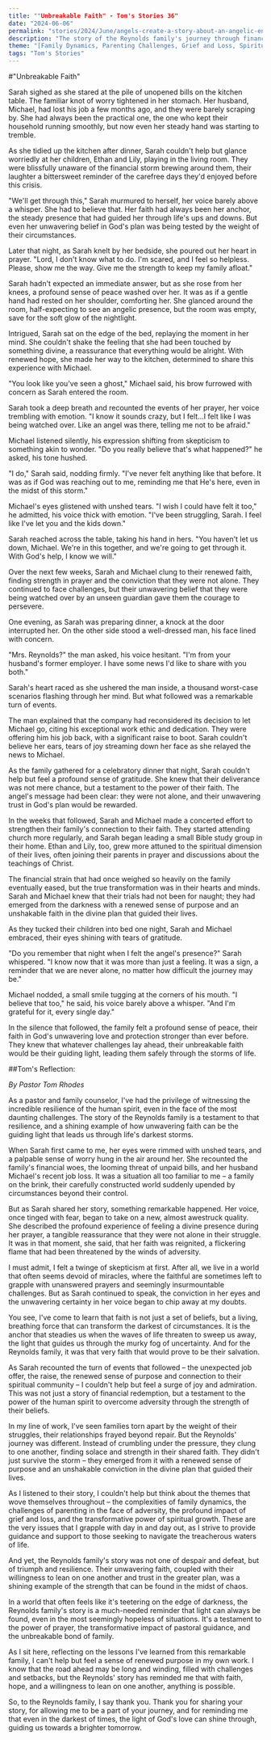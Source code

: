 ```yaml
---
title: ""Unbreakable Faith" - Tom's Stories 36"
date: "2024-06-06"
permalink: "stories/2024/June/angels-create-a-story-about-an-angelic-encounter-in-modern-times/"
description: "The story of the Reynolds family's journey through financial hardship and their renewed faith, which leads to a miraculous turnaround, showcasing the transformative power of unwavering belief, family unity, and divine intervention in overcoming life's challenges."
theme: "[Family Dynamics, Parenting Challenges, Grief and Loss, Spiritual Growth, Pastoral Guidance]"
tags: "Tom's Stories"
---
```

#"Unbreakable Faith"

Sarah sighed as she stared at the pile of unopened bills on the kitchen table. The familiar knot of worry tightened in her stomach. Her husband, Michael, had lost his job a few months ago, and they were barely scraping by. She had always been the practical one, the one who kept their household running smoothly, but now even her steady hand was starting to tremble.

As she tidied up the kitchen after dinner, Sarah couldn't help but glance worriedly at her children, Ethan and Lily, playing in the living room. They were blissfully unaware of the financial storm brewing around them, their laughter a bittersweet reminder of the carefree days they'd enjoyed before this crisis.

"We'll get through this," Sarah murmured to herself, her voice barely above a whisper. She had to believe that. Her faith had always been her anchor, the steady presence that had guided her through life's ups and downs. But even her unwavering belief in God's plan was being tested by the weight of their circumstances.

Later that night, as Sarah knelt by her bedside, she poured out her heart in prayer. "Lord, I don't know what to do. I'm scared, and I feel so helpless. Please, show me the way. Give me the strength to keep my family afloat."

Sarah hadn't expected an immediate answer, but as she rose from her knees, a profound sense of peace washed over her. It was as if a gentle hand had rested on her shoulder, comforting her. She glanced around the room, half-expecting to see an angelic presence, but the room was empty, save for the soft glow of the nightlight.

Intrigued, Sarah sat on the edge of the bed, replaying the moment in her mind. She couldn't shake the feeling that she had been touched by something divine, a reassurance that everything would be alright. With renewed hope, she made her way to the kitchen, determined to share this experience with Michael.

"You look like you've seen a ghost," Michael said, his brow furrowed with concern as Sarah entered the room.

Sarah took a deep breath and recounted the events of her prayer, her voice trembling with emotion. "I know it sounds crazy, but I felt...I felt like I was being watched over. Like an angel was there, telling me not to be afraid."

Michael listened silently, his expression shifting from skepticism to something akin to wonder. "Do you really believe that's what happened?" he asked, his tone hushed.

"I do," Sarah said, nodding firmly. "I've never felt anything like that before. It was as if God was reaching out to me, reminding me that He's here, even in the midst of this storm."

Michael's eyes glistened with unshed tears. "I wish I could have felt it too," he admitted, his voice thick with emotion. "I've been struggling, Sarah. I feel like I've let you and the kids down."

Sarah reached across the table, taking his hand in hers. "You haven't let us down, Michael. We're in this together, and we're going to get through it. With God's help, I know we will."

Over the next few weeks, Sarah and Michael clung to their renewed faith, finding strength in prayer and the conviction that they were not alone. They continued to face challenges, but their unwavering belief that they were being watched over by an unseen guardian gave them the courage to persevere.

One evening, as Sarah was preparing dinner, a knock at the door interrupted her. On the other side stood a well-dressed man, his face lined with concern.

"Mrs. Reynolds?" the man asked, his voice hesitant. "I'm from your husband's former employer. I have some news I'd like to share with you both."

Sarah's heart raced as she ushered the man inside, a thousand worst-case scenarios flashing through her mind. But what followed was a remarkable turn of events.

The man explained that the company had reconsidered its decision to let Michael go, citing his exceptional work ethic and dedication. They were offering him his job back, with a significant raise to boot. Sarah couldn't believe her ears, tears of joy streaming down her face as she relayed the news to Michael.

As the family gathered for a celebratory dinner that night, Sarah couldn't help but feel a profound sense of gratitude. She knew that their deliverance was not mere chance, but a testament to the power of their faith. The angel's message had been clear: they were not alone, and their unwavering trust in God's plan would be rewarded.

In the weeks that followed, Sarah and Michael made a concerted effort to strengthen their family's connection to their faith. They started attending church more regularly, and Sarah began leading a small Bible study group in their home. Ethan and Lily, too, grew more attuned to the spiritual dimension of their lives, often joining their parents in prayer and discussions about the teachings of Christ.

The financial strain that had once weighed so heavily on the family eventually eased, but the true transformation was in their hearts and minds. Sarah and Michael knew that their trials had not been for naught; they had emerged from the darkness with a renewed sense of purpose and an unshakable faith in the divine plan that guided their lives.

As they tucked their children into bed one night, Sarah and Michael embraced, their eyes shining with tears of gratitude.

"Do you remember that night when I felt the angel's presence?" Sarah whispered. "I know now that it was more than just a feeling. It was a sign, a reminder that we are never alone, no matter how difficult the journey may be."

Michael nodded, a small smile tugging at the corners of his mouth. "I believe that too," he said, his voice barely above a whisper. "And I'm grateful for it, every single day."

In the silence that followed, the family felt a profound sense of peace, their faith in God's unwavering love and protection stronger than ever before. They knew that whatever challenges lay ahead, their unbreakable faith would be their guiding light, leading them safely through the storms of life.

##Tom's Reflection: 

*By Pastor Tom Rhodes*

As a pastor and family counselor, I've had the privilege of witnessing the incredible resilience of the human spirit, even in the face of the most daunting challenges. The story of the Reynolds family is a testament to that resilience, and a shining example of how unwavering faith can be the guiding light that leads us through life's darkest storms.

When Sarah first came to me, her eyes were rimmed with unshed tears, and a palpable sense of worry hung in the air around her. She recounted the family's financial woes, the looming threat of unpaid bills, and her husband Michael's recent job loss. It was a situation all too familiar to me – a family on the brink, their carefully constructed world suddenly upended by circumstances beyond their control.

But as Sarah shared her story, something remarkable happened. Her voice, once tinged with fear, began to take on a new, almost awestruck quality. She described the profound experience of feeling a divine presence during her prayer, a tangible reassurance that they were not alone in their struggle. It was in that moment, she said, that her faith was reignited, a flickering flame that had been threatened by the winds of adversity.

I must admit, I felt a twinge of skepticism at first. After all, we live in a world that often seems devoid of miracles, where the faithful are sometimes left to grapple with unanswered prayers and seemingly insurmountable challenges. But as Sarah continued to speak, the conviction in her eyes and the unwavering certainty in her voice began to chip away at my doubts.

You see, I've come to learn that faith is not just a set of beliefs, but a living, breathing force that can transform the darkest of circumstances. It is the anchor that steadies us when the waves of life threaten to sweep us away, the light that guides us through the murky fog of uncertainty. And for the Reynolds family, it was that very faith that would prove to be their salvation.

As Sarah recounted the turn of events that followed – the unexpected job offer, the raise, the renewed sense of purpose and connection to their spiritual community – I couldn't help but feel a surge of joy and admiration. This was not just a story of financial redemption, but a testament to the power of the human spirit to overcome adversity through the strength of their beliefs.

In my line of work, I've seen families torn apart by the weight of their struggles, their relationships frayed beyond repair. But the Reynolds' journey was different. Instead of crumbling under the pressure, they clung to one another, finding solace and strength in their shared faith. They didn't just survive the storm – they emerged from it with a renewed sense of purpose and an unshakable conviction in the divine plan that guided their lives.

As I listened to their story, I couldn't help but think about the themes that wove themselves throughout – the complexities of family dynamics, the challenges of parenting in the face of adversity, the profound impact of grief and loss, and the transformative power of spiritual growth. These are the very issues that I grapple with day in and day out, as I strive to provide guidance and support to those seeking to navigate the treacherous waters of life.

And yet, the Reynolds family's story was not one of despair and defeat, but of triumph and resilience. Their unwavering faith, coupled with their willingness to lean on one another and trust in the greater plan, was a shining example of the strength that can be found in the midst of chaos.

In a world that often feels like it's teetering on the edge of darkness, the Reynolds family's story is a much-needed reminder that light can always be found, even in the most seemingly hopeless of situations. It's a testament to the power of prayer, the transformative impact of pastoral guidance, and the unbreakable bond of family.

As I sit here, reflecting on the lessons I've learned from this remarkable family, I can't help but feel a sense of renewed purpose in my own work. I know that the road ahead may be long and winding, filled with challenges and setbacks, but the Reynolds' story has reminded me that with faith, hope, and a willingness to lean on one another, anything is possible.

So, to the Reynolds family, I say thank you. Thank you for sharing your story, for allowing me to be a part of your journey, and for reminding me that even in the darkest of times, the light of God's love can shine through, guiding us towards a brighter tomorrow.

